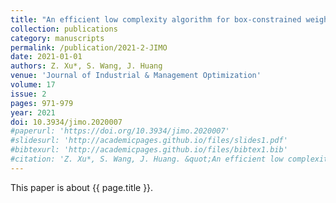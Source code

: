 ```yaml
---
title: "An efficient low complexity algorithm for box-constrained weighted maximin dispersion problem"
collection: publications
category: manuscripts
permalink: /publication/2021-2-JIMO
date: 2021-01-01
authors: Z. Xu*, S. Wang, J. Huang
venue: 'Journal of Industrial & Management Optimization'
volume: 17
issue: 2
pages: 971-979
year: 2021
doi: 10.3934/jimo.2020007
#paperurl: 'https://doi.org/10.3934/jimo.2020007'
#slidesurl: 'http://academicpages.github.io/files/slides1.pdf'
#bibtexurl: 'http://academicpages.github.io/files/bibtex1.bib'
#citation: 'Z. Xu*, S. Wang, J. Huang. &quot;An efficient low complexity algorithm for box-constrained weighted maximin dispersion problem.&quot; <i>Computational Optimization and Applications</i>. 17(2):971-979, 2021. https://doi.org/10.3934/jimo.2020007'
---
```


This paper is about {{ page.title }}.
